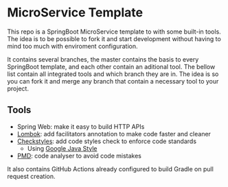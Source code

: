 # MicroService Template

This repo is a SpringBoot MicroService template to with some built-in tools. The idea is to be possible to fork it and start development without having to mind too much with enviroment configuration.

It contains several branches, the master contains the basis to every SpringBoot template, and each other contain an aditional tool. The bellow list contain all integrated tools and which branch they are in. The idea is so you can fork it and merge any branch that contain a necessary tool to your project.

## Tools
- Spring Web: make it easy to build HTTP APIs
- [Lombok](https://projectlombok.org/): add facilitators annotation to make code faster and cleaner
- [Checkstyles](https://checkstyle.sourceforge.io/): add code styles check to enforce code standards
    - Using [Google Java Style](https://google.github.io/styleguide/javaguide.html)
- [PMD](https://pmd.github.io/): code analyser to avoid code mistakes

It also contains GitHub Actions already configured to build Gradle on pull request creation.